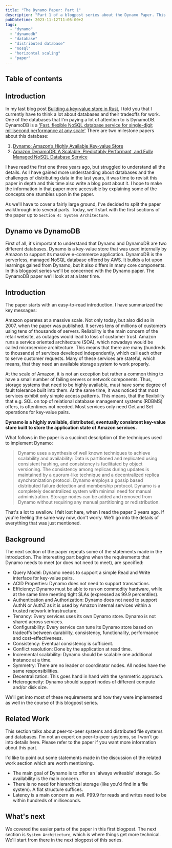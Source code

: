 ```yaml
---
title: "The Dynamo Paper: Part 1"
description: "Part 1 of a blogpost series about the Dynamo Paper. This part focuses on why Dynamo was needed in the first place and what the specific requirements were that Dynamo had to meet."
pubDatetime: 2023-11-12T11:05:00+2
tags:
  - "dynamo"
  - "dynamodb"
  - "database"
  - "distributed database"
  - "nosql"
  - "horizontal scaling"
  - "paper"
---
```


## Table of contents

## Introduction

In my last blog post [Building a key-value store in Rust](./building-a-key-value-store-in-rust), I told you that I
currently have to think a lot about databases and their tradeoffs for work. One of the databases that I'm paying a lot
of attention to is DynamoDB. DynamoDB is
a ['Fast, flexible NoSQL database service for single-digit millisecond performance at any scale'](https://aws.amazon.com/dynamodb)
There are two milestone papers about this database:

1. [Dynamo: Amazon’s Highly Available Key-value Store](https://www.allthingsdistributed.com/files/amazon-dynamo-sosp2007.pdf)
2. [Amazon DynamoDB: A Scalable, Predictably Performant, and Fully Managed NoSQL Database Service](https://www.usenix.org/system/files/atc22-elhemali.pdf)

I have read the first one three years ago, but struggled to understand all the details. As I have gained more
understanding about databases and the challenges of distributing data in the last years, it was time to revisit this
paper in depth and this time also write a blog post about it. I hope to make the information in that paper more
accessible by explaining some of the concepts one stumbles upon in the paper.

As we'll have to cover a fairly large ground, I've decided to split the paper walkthrough into several parts. Today,
we'll start with the first sections of the paper up to `Section 4: System Architecture`.

## Dynamo vs DynamoDB

First of all, it's important to understand that Dynamo and DynamoDB are two different databases. Dynamo is a key-value
store that was used internally by Amazon to support its massive e-commerce application. DynamoDB is the serverless,
managed NoSQL database offered by AWS. It builds a lot upon learnings gained from Dynamo, but it also differs in many
core components. In this blogpost series we'll be concerned with the Dynamo paper. The DynamoDB paper we'll look at
at a later time.

## Introduction

The paper starts with an easy-to-read introduction. I have summarized the key messages:

Amazon operates at a massive scale. Not only today, but also did so in 2007, when the paper was published. It serves
tens of millions of customers using tens of thousands of servers. Reliability is the main concern of the retail website,
as outages would lead to loss of customer trust.
Amazon runs a service oriented architecture (SOA), which nowadays would be called microservice architecture. This means
that there are many (hundreds to thousands) of services developed independently, which call each other to serve customer
requests. Many of these services are stateful, which means, that they need an available storage system to work properly.

At the scale of Amazon, it is not an exception but rather a common thing to have a small number of failing servers or
network components. Thus, storage systems that need to be highly available, must have some degree of fault tolerance
built into them. At the same time, it was noticed that most services exhibit only simple access patterns. This means,
that the flexibility that e.g. SQL on top of relational database management systems (RDBMS) offers, is oftentimes not
needed. Most services only need Get and Set operations for key-value pairs.

**Dynamo is a highly available, distributed, eventually consistent key-value store built to store the application state
of Amazon services.**

What follows in the paper is a succinct description of the techniques used to implement Dynamo:

> Dynamo uses a synthesis of well known techniques to achieve scalability and availability: Data is partitioned and
> replicated using consistent hashing, and consistency is facilitated by object versioning. The consistency among
> replicas during updates is maintained by a quorum-like technique and a decentralized replica synchronization
> protocol. Dynamo employs a gossip based distributed failure detection and membership protocol. Dynamo is a completely
> decentralized system with minimal need for manual administration. Storage nodes can be added and removed from Dynamo
> without requiring any manual partitioning or redistribution.

That's a lot to swallow. I felt lost here, when I read the paper 3 years ago. If you're feeling the same way now, don't
worry. We'll go into the details of everything that was just mentioned.

## Background

The next section of the paper repeats some of the statements made in the introduction. The interesting part begins when
the requirements that Dynamo needs to meet (or does not need to meet), are specified:

- Query Model: Dynamo needs to support a simple Read and Write interface for key-value pairs.
- ACID Properties: Dynamo does not need to support transactions.
- Efficiency: Dynamo must be able to run on commodity hardware, while at the same time meeting tight SLAs (expressed as
  99.9 percentiles).
- Authentication and Authorization: Dynamo does not need to support AuthN or AuthZ as it is used by Amazon internal
  services within a trusted network infrastructure.
- Tenancy: Every services uses its own Dynamo store. Dynamo is not shared across services.
- Configurability: Every service can tune its Dynamo store based on tradeoffs between durability, consistency,
  functionality, performance and cost-effectiveness.
- Consistency: Eventual consistency is sufficient.
- Conflict resolution: Done by the application at read time.
- Incremental scalability: Dynamo should be scalable one additional instance at a time.
- Symmetry: There are no leader or coordinator nodes. All nodes have the same responsibilities.
- Decentralization: This goes hand in hand with the symmetric approach.
- Heterogeneity: Dynamo should support nodes of different compute and/or disk size.

We'll get into most of these requirements and how they were implemented as well in the course of this blogpost series.

## Related Work

This section talks about peer-to-peer systems and distributed file systems and databases. I'm not an expert on
peer-to-peer systems, so I won't go into details here. Please refer to the paper if you want more information about this
part.

I'd like to point out some statements made in the discussion of the related work section which are worth mentioning.

- The main goal of Dynamo is to offer an 'always writeable' storage. So availability is the main concern.
- There is no need for hierarchical storage (like you'd find in a file system). A flat structure suffices.
- Latency is a main concern as well. P99.9 for reads and writes need to be within hundreds of milliseconds.

## What's next

We covered the easier parts of the paper in this first blogpost. The next section is `System Architecture`, which is
where things get more technical. We'll start from there in the next blogpost of this series.
